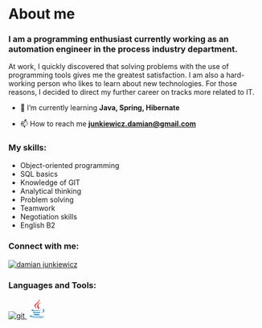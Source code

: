 <h1 align="left">About me</h1>
<h3 align="left">I am a programming enthusiast currently working as an automation engineer in the process industry department.</h3>

At work, I quickly discovered that solving problems with the use of programming tools gives me the greatest satisfaction. I am also a hard-working person who likes to learn about new technologies. For those reasons, I decided to direct my further career on tracks more related to IT.

- 🌱 I’m currently learning **Java, Spring, Hibernate**

- 📫 How to reach me **junkiewicz.damian@gmail.com**

<h3 align="left">My skills:</h3>

  - Object-oriented programming
  - SQL basics
  - Knowledge of GIT
  - Analytical thinking
  - Problem solving
  - Teamwork
  - Negotiation skills
  - English B2

<h3 align="left">Connect with me:</h3>
<p align="left">
<a href="https://www.linkedin.com/in/damian-junkiewicz-23b956221/" target="blank"><img align="center" src="https://raw.githubusercontent.com/rahuldkjain/github-profile-readme-generator/master/src/images/icons/Social/linked-in-alt.svg" alt="damian junkiewicz" height="30" width="40" /></a>
</p>

<h3 align="left">Languages and Tools:</h3>
<p align="left"> <a href="https://git-scm.com/" target="_blank" rel="noreferrer"> <img src="https://www.vectorlogo.zone/logos/git-scm/git-scm-icon.svg" alt="git" width="40" height="40"/> </a> <a href="https://www.java.com" target="_blank" rel="noreferrer"> <img src="https://raw.githubusercontent.com/devicons/devicon/master/icons/java/java-original.svg" alt="java" width="40" height="40"/> </a> </p>
